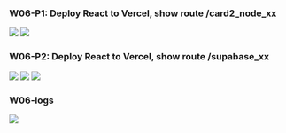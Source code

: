 ### W06-P1: Deploy React to Vercel, show route /card2_node_xx

![](https://ufpyfzqptcdbelaugszo.supabase.co/storage/v1/object/public/demo-69/md-img/W06-P1-1.png)
![](https://ufpyfzqptcdbelaugszo.supabase.co/storage/v1/object/public/demo-69/md-img/W06-P1-2.png)

### W06-P2: Deploy React to Vercel, show route /supabase_xx

![](https://ufpyfzqptcdbelaugszo.supabase.co/storage/v1/object/public/demo-69/md-img/W06-P2-1.png)
![](https://ufpyfzqptcdbelaugszo.supabase.co/storage/v1/object/public/demo-69/md-img/W06-P2-2.png)
![](https://ufpyfzqptcdbelaugszo.supabase.co/storage/v1/object/public/demo-69/md-img/W06-P2-3.png)

### W06-logs

![](https://ufpyfzqptcdbelaugszo.supabase.co/storage/v1/object/public/demo-69/md-img/W06-logs.png)
